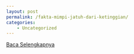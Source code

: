 ```yaml
---
layout: post
permalink: /fakta-mimpi-jatuh-dari-ketinggian/
categories:
    - Uncategorized
---
```


[Baca Selengkapnya](/06)